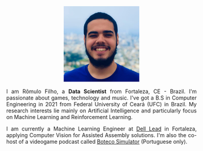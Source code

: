 <div style="text-align: center"> 

<img src="../images/me.jpg?raw=true" alt="Photo" width="200" style="text-align: center"/>

</div>

<div style="text-align: justify"> 

<p>I am Rômulo Filho, a <b>Data Scientist</b> from Fortaleza, CE - Brazil. I'm passionate about games, technology and music. I've got a B.S in Computer Engineering in 2021 from Federal University of Ceará (UFC) in Brazil. My research interests lie mainly on Artificial Intelligence and particularly focus on Machine Learning and Reinforcement Learning.</p>

<p>I am currently a Machine Learning Engineer at <a href="http://leadfortaleza.com.br">Dell Lead</a> in Fortaleza, applying Computer Vision for Assisted Assembly solutions. I'm also the co-host of a videogame podcast called <a href="http://anchor.fm/botecosimulator">Boteco Simulator</a> (Portuguese only).</p>

</div>
